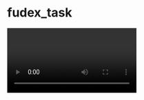 # fudex_task

<video controls>
  <source src="screenshots/fudex_task_video.mp4" type="video/mp4">
  Your browser does not support the video tag.
</video>
